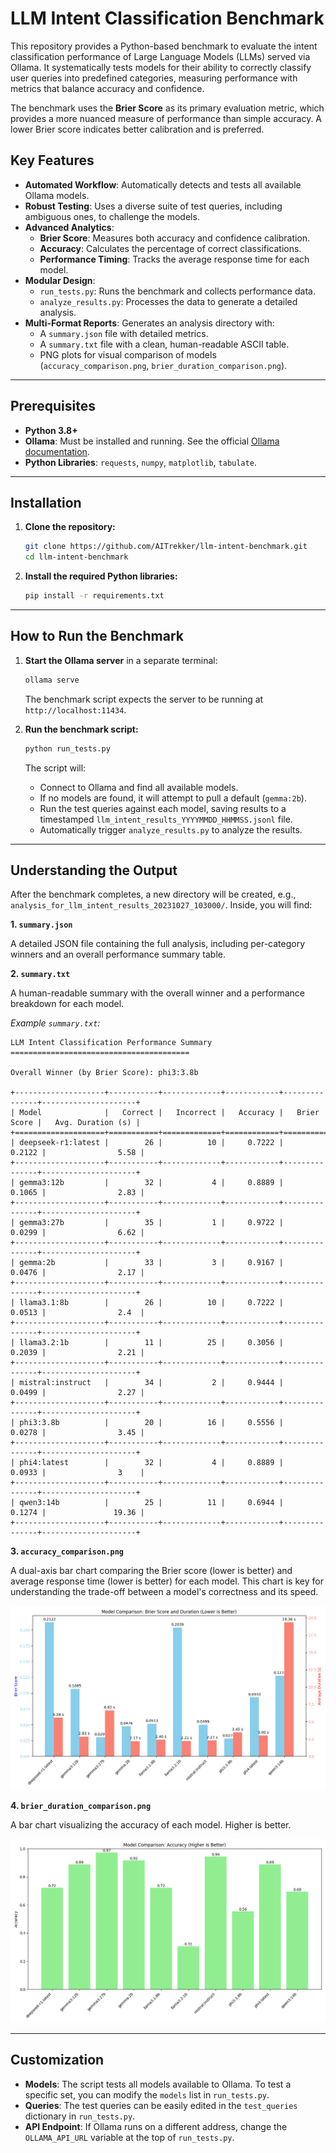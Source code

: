 # LLM Intent Classification Benchmark

This repository provides a Python-based benchmark to evaluate the intent classification performance of Large Language Models (LLMs) served via Ollama. It systematically tests models for their ability to correctly classify user queries into predefined categories, measuring performance with metrics that balance accuracy and confidence.

The benchmark uses the **Brier Score** as its primary evaluation metric, which provides a more nuanced measure of performance than simple accuracy. A lower Brier score indicates better calibration and is preferred.

## Key Features

- **Automated Workflow**: Automatically detects and tests all available Ollama models.
- **Robust Testing**: Uses a diverse suite of test queries, including ambiguous ones, to challenge the models.
- **Advanced Analytics**:
    - **Brier Score**: Measures both accuracy and confidence calibration.
    - **Accuracy**: Calculates the percentage of correct classifications.
    - **Performance Timing**: Tracks the average response time for each model.
- **Modular Design**:
    - `run_tests.py`: Runs the benchmark and collects performance data.
    - `analyze_results.py`: Processes the data to generate a detailed analysis.
- **Multi-Format Reports**: Generates an analysis directory with:
    - A `summary.json` file with detailed metrics.
    - A `summary.txt` file with a clean, human-readable ASCII table.
    - PNG plots for visual comparison of models (`accuracy_comparison.png`, `brier_duration_comparison.png`).

---

## Prerequisites

- **Python 3.8+**
- **Ollama**: Must be installed and running. See the official [Ollama documentation](https://github.com/ollama/ollama).
- **Python Libraries**: `requests`, `numpy`, `matplotlib`, `tabulate`.

---

## Installation

1.  **Clone the repository:**
    ```bash
    git clone https://github.com/AITrekker/llm-intent-benchmark.git
    cd llm-intent-benchmark
    ```

2.  **Install the required Python libraries:**
    ```bash
    pip install -r requirements.txt
    ```

---

## How to Run the Benchmark

1.  **Start the Ollama server** in a separate terminal:
    ```bash
    ollama serve
    ```
    The benchmark script expects the server to be running at `http://localhost:11434`.

2.  **Run the benchmark script:**
    ```bash
    python run_tests.py
    ```
    The script will:
    - Connect to Ollama and find all available models.
    - If no models are found, it will attempt to pull a default (`gemma:2b`).
    - Run the test queries against each model, saving results to a timestamped `llm_intent_results_YYYYMMDD_HHMMSS.jsonl` file.
    - Automatically trigger `analyze_results.py` to analyze the results.

---

## Understanding the Output

After the benchmark completes, a new directory will be created, e.g., `analysis_for_llm_intent_results_20231027_103000/`. Inside, you will find:

**1. `summary.json`**

A detailed JSON file containing the full analysis, including per-category winners and an overall performance summary table.

**2. `summary.txt`**

A human-readable summary with the overall winner and a performance breakdown for each model.

*Example `summary.txt`:*
```text
LLM Intent Classification Performance Summary
========================================

Overall Winner (by Brier Score): phi3:3.8b

+--------------------+-----------+-------------+------------+---------------+---------------------+
| Model              |   Correct |   Incorrect |   Accuracy |   Brier Score |   Avg. Duration (s) |
+====================+===========+=============+============+===============+=====================+
| deepseek-r1:latest |        26 |          10 |     0.7222 |        0.2122 |                5.58 |
+--------------------+-----------+-------------+------------+---------------+---------------------+
| gemma3:12b         |        32 |           4 |     0.8889 |        0.1065 |                2.83 |
+--------------------+-----------+-------------+------------+---------------+---------------------+
| gemma3:27b         |        35 |           1 |     0.9722 |        0.0299 |                6.62 |
+--------------------+-----------+-------------+------------+---------------+---------------------+
| gemma:2b           |        33 |           3 |     0.9167 |        0.0476 |                2.17 |
+--------------------+-----------+-------------+------------+---------------+---------------------+
| llama3.1:8b        |        26 |          10 |     0.7222 |        0.0513 |                2.4  |
+--------------------+-----------+-------------+------------+---------------+---------------------+
| llama3.2:1b        |        11 |          25 |     0.3056 |        0.2039 |                2.21 |
+--------------------+-----------+-------------+------------+---------------+---------------------+
| mistral:instruct   |        34 |           2 |     0.9444 |        0.0499 |                2.27 |
+--------------------+-----------+-------------+------------+---------------+---------------------+
| phi3:3.8b          |        20 |          16 |     0.5556 |        0.0278 |                3.45 |
+--------------------+-----------+-------------+------------+---------------+---------------------+
| phi4:latest        |        32 |           4 |     0.8889 |        0.0933 |                3    |
+--------------------+-----------+-------------+------------+---------------+---------------------+
| qwen3:14b          |        25 |          11 |     0.6944 |        0.1274 |               19.36 |
+--------------------+-----------+-------------+------------+---------------+---------------------+
```

**3. `accuracy_comparison.png`**

A dual-axis bar chart comparing the Brier score (lower is better) and average response time (lower is better) for each model. This chart is key for understanding the trade-off between a model's correctness and its speed.

![Brier/Duration Plot](sample_output/brier_duration_comparison.png)

**4. `brier_duration_comparison.png`**

A bar chart visualizing the accuracy of each model. Higher is better.

![Accuracy Plot](sample_output/accuracy_comparison.png)

---

## Customization

- **Models**: The script tests all models available to Ollama. To test a specific set, you can modify the `models` list in `run_tests.py`.
- **Queries**: The test queries can be easily edited in the `test_queries` dictionary in `run_tests.py`.
- **API Endpoint**: If Ollama runs on a different address, change the `OLLAMA_API_URL` variable at the top of `run_tests.py`.
